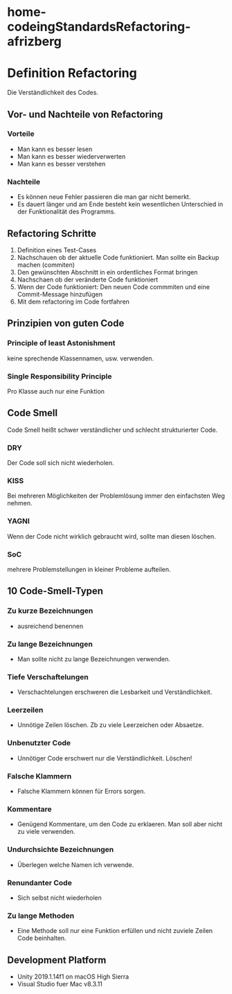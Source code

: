 # home-codeingStandardsRefactoring-afrizberg

# Definition Refactoring
Die Verständlichkeit des Codes. 

## Vor- und Nachteile von Refactoring
### Vorteile
- Man kann es besser lesen
- Man kann es besser wiederverwerten
- Man kann es besser verstehen

### Nachteile

- Es können neue Fehler passieren die man gar nicht bemerkt.
- Es dauert länger und am Ende besteht kein wesentlichen Unterschied in der Funktionalität des Programms.

## Refactoring Schritte
1. Definition eines Test-Cases
2. Nachschauen ob der aktuelle Code funktioniert. Man sollte ein Backup machen (commiten)
3. Den gewünschten Abschnitt in ein ordentliches Format bringen
4. Nachschaen ob der veränderte Code funktioniert
5. Wenn der Code funktioniert: Den neuen Code commmiten und eine Commit-Message hinzufügen
6. Mit dem refactoring im Code fortfahren

## Prinzipien von guten Code

### Principle of least Astonishment
keine sprechende Klassennamen, usw. verwenden.

### Single Responsibility Principle
Pro Klasse auch nur eine Funktion

## Code Smell
Code Smell heißt schwer verständlicher und schlecht strukturierter Code.

### DRY 
Der Code soll sich nicht wiederholen.

### KISS 
Bei mehreren Möglichkeiten der Problemlösung immer den einfachsten Weg nehmen.

### YAGNI 
Wenn der Code nicht wirklich gebraucht wird, sollte man diesen löschen.

### SoC 
mehrere Problemstellungen in kleiner Probleme aufteilen.

## 10 Code-Smell-Typen

### Zu kurze Bezeichnungen
- ausreichend benennen 

### Zu lange Bezeichnungen
- Man sollte nicht zu lange Bezeichnungen verwenden.

### Tiefe Verschaftelungen
- Verschachtelungen erschweren die Lesbarkeit und Verständlichkeit. 

### Leerzeilen
- Unnötige Zeilen löschen. Zb zu viele Leerzeichen oder Absaetze. 

### Unbenutzter Code
- Unnötiger Code erschwert nur die Verständlichkeit. Löschen!

### Falsche Klammern
- Falsche Klammern können für Errors sorgen.

### Kommentare
- Genügend Kommentare, um den Code zu erklaeren. Man soll aber nicht zu viele verwenden.

### Undurchsichte Bezeichnungen
- Überlegen welche Namen ich verwende. 

### Renundanter Code
- Sich selbst nicht wiederholen

### Zu lange Methoden
- Eine Methode soll nur eine Funktion erfüllen und nicht zuviele Zeilen Code beinhalten.

## Development Platform
- Unity 2019.1.14f1 on macOS High Sierra
- Visual Studio fuer Mac v8.3.11
